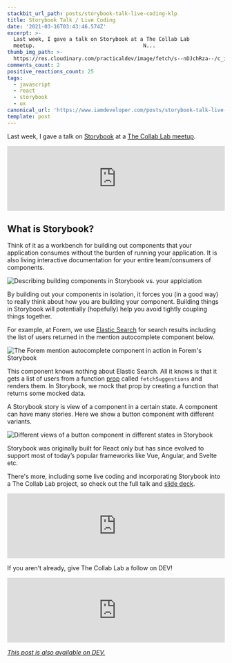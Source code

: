 ```yaml
---
stackbit_url_path: posts/storybook-talk-live-coding-klp
title: Storybook Talk / Live Coding
date: '2021-03-16T03:43:46.574Z'
excerpt: >-
  Last week, I gave a talk on Storybook at a The Collab Lab
  meetup.                                   N...
thumb_img_path: >-
  https://res.cloudinary.com/practicaldev/image/fetch/s--nDJchRza--/c_imagga_scale,f_auto,fl_progressive,h_420,q_auto,w_1000/https://dev-to-uploads.s3.amazonaws.com/uploads/articles/436wuamj05szgisfdtrm.jpeg
comments_count: 2
positive_reactions_count: 25
tags:
  - javascript
  - react
  - storybook
  - ux
canonical_url: 'https://www.iamdeveloper.com/posts/storybook-talk-live-coding-klp'
template: post
---
```

Last week, I gave a talk on [Storybook](https://storybook.js.org/) at a [The Collab Lab meetup](https://www.meetup.com/tech-talks-by-the-collab-lab/).


<iframe class="liquidTag" src="https://dev.to/embed/twitter?args=1370056928383090689" style="border: 0; width: 100%;"></iframe>


## What is Storybook?

Think of it as a workbench for building out components that your application consumes without the burden of running your application. It is also living interactive documentation for your entire team/consumers of components.

![Describing building components in Storybook vs. your applciation](https://dev-to-uploads.s3.amazonaws.com/uploads/articles/6x3jsi7yoj9id3xyhgg3.png)
 
By building out your components in isolation, it forces you (in a good way) to really think about how you are building your component. Building things in Storybook will potentially (hopefully) help you avoid tightly coupling things together. 

For example, at Forem, we use [Elastic Search](https://www.elastic.co/) for search results including the list of users returned in the mention autocomplete component below.

![The Forem mention autocomplete component in action in Forem's Storybook](https://dev-to-uploads.s3.amazonaws.com/uploads/articles/3s1qbca47opj18adanwh.png)
 
This component knows nothing about Elastic Search. All it knows is that it gets a list of users from a function [prop](https://reactjs.org/docs/components-and-props.html) called 
`fetchSuggestions`
 and renders them. In Storybook, we mock that prop by creating a function that returns some mocked data.

A Storybook story is view of a component in a certain state. A component can have many stories. Here we show a button component with different variants.

![Different views of a button component in different states in Storybook](https://dev-to-uploads.s3.amazonaws.com/uploads/articles/mw0e2cmaf72ybu2t78e4.png)

Storybook was originally built for React only but has since evolved to support most of today’s popular frameworks like Vue, Angular, and Svelte etc.

There's more, including some live coding and incorporating Storybook into a The Collab Lab project, so check out the full talk and [slide deck](https://iamdeveloper.com/storybook2021).


<iframe class="liquidTag" src="https://dev.to/embed/youtube?args=ypsD-9qQzYg" style="border: 0; width: 100%;"></iframe>


If you aren't already, give The Collab Lab a follow on DEV!


<iframe class="liquidTag" src="https://dev.to/embed/organization?args=the-collab-lab" style="border: 0; width: 100%;"></iframe>




*[This post is also available on DEV.](https://dev.to/nickytonline/storybook-talk-live-coding-klp)*


<script>
const parent = document.getElementsByTagName('head')[0];
const script = document.createElement('script');
script.type = 'text/javascript';
script.src = 'https://cdnjs.cloudflare.com/ajax/libs/iframe-resizer/4.1.1/iframeResizer.min.js';
script.charset = 'utf-8';
script.onload = function() {
    window.iFrameResize({}, '.liquidTag');
};
parent.appendChild(script);
</script>    
